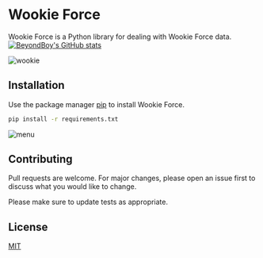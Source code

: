 # Wookie Force
Wookie Force is a Python library for dealing with Wookie Force data.
[![BeyondBoy's GitHub stats](https://github-readme-stats.vercel.app/api?username=beyondboy1)](https://github.com/anuraghazra/github-readme-stats)

![wookie](https://media.discordapp.net/attachments/834292311856250911/834877593664749598/6919521.jpg)
## Installation

Use the package manager [pip](https://pip.pypa.io/en/stable/) to install Wookie Force.

```bash
pip install -r requirements.txt
```

![menu](https://user-images.githubusercontent.com/81871884/128772761-a27db263-37fb-4d06-ade3-6a00e85abe2a.png)
## Contributing
Pull requests are welcome. For major changes, please open an issue first to discuss what you would like to change.

Please make sure to update tests as appropriate.

## License
[MIT](https://choosealicense.com/licenses/mit/)
